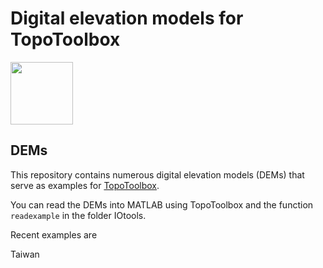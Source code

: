 # Digital elevation models for TopoToolbox

<img src="https://github.com/wschwanghart/topotoolbox/blob/master/topotoolbox.jpg" align="center" height="100">

## DEMs

This repository contains numerous digital elevation models (DEMs) that 
serve as examples for [TopoToolbox](http://topotoolbox.wordpress.com).

You can read the DEMs into MATLAB using TopoToolbox and the function 
`readexample` in the folder IOtools.

Recent examples are

Taiwan


